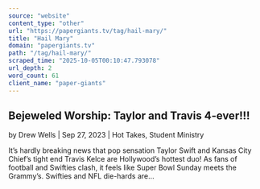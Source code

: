 ```yaml
---
source: "website"
content_type: "other"
url: "https://papergiants.tv/tag/hail-mary/"
title: "Hail Mary"
domain: "papergiants.tv"
path: "/tag/hail-mary/"
scraped_time: "2025-10-05T00:10:47.793078"
url_depth: 2
word_count: 61
client_name: "paper-giants"
---
```


## Bejeweled Worship: Taylor and Travis 4-ever!!!

by Drew Wells | Sep 27, 2023 | Hot Takes, Student Ministry

It’s hardly breaking news that pop sensation Taylor Swift and Kansas City Chief’s tight end Travis Kelce are Hollywood’s hottest duo! As fans of football and Swifties clash, it feels like Super Bowl Sunday meets the Grammy’s. Swifties and NFL die-hards are...